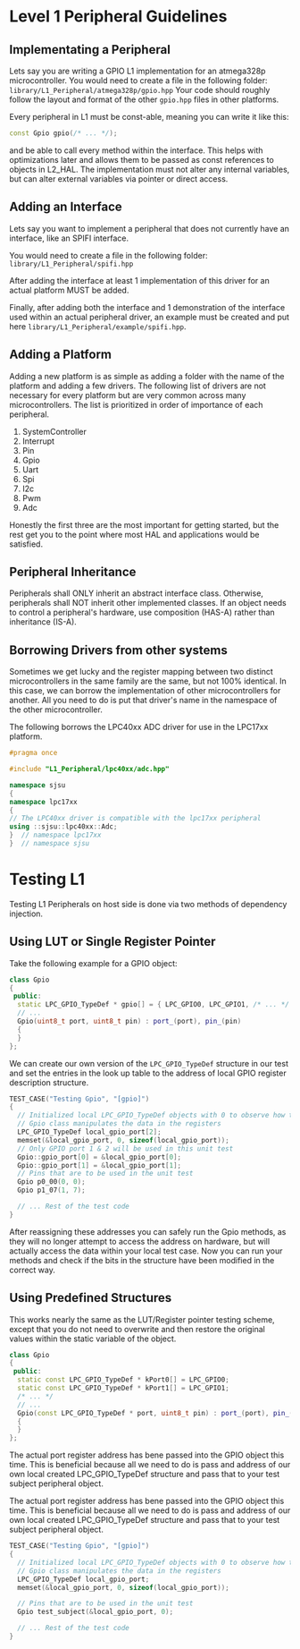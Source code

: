 # Level 1 Peripheral Guidelines

## Implementating a Peripheral

Lets say you are writing a GPIO L1 implementation for an atmega328p
microcontroller. You would need to create a file in the following
folder: `library/L1_Peripheral/atmega328p/gpio.hpp` Your code should
roughly follow the layout and format of the other `gpio.hpp` files in
other platforms.

Every peripheral in L1 must be const-able, meaning you can write it like
this:

``` c++
const Gpio gpio(/* ... */);
```

and be able to call every method within the interface. This helps with
optimizations later and allows them to be passed as const references to objects
in L2_HAL. The implementation must not alter any internal variables, but can
alter external variables via pointer or direct access.

## Adding an Interface

Lets say you want to implement a peripheral that does not currently have
an interface, like an SPIFI interface.

You would need to create a file in the following folder:
`library/L1_Peripheral/spifi.hpp`

After adding the interface at least 1 implementation of this driver for
an actual platform MUST be added.

Finally, after adding both the interface and 1 demonstration of the
interface used within an actual peripheral driver, an example must be
created and put here `library/L1_Peripheral/example/spifi.hpp`.

## Adding a Platform

Adding a new platform is as simple as adding a folder with the name of
the platform and adding a few drivers. The following list of drivers are
not necessary for every platform but are very common across many
microcontrollers. The list is prioritized in order of importance of each
peripheral.

1.  SystemController
2.  Interrupt
3.  Pin
4.  Gpio
5.  Uart
6.  Spi
7.  I2c
8.  Pwm
9.  Adc

Honestly the first three are the most important for getting started, but
the rest get you to the point where most HAL and applications would be
satisfied.

## Peripheral Inheritance

Peripherals shall ONLY inherit an abstract interface class. Otherwise,
peripherals shall NOT inherit other implemented classes. If an object
needs to control a peripheral's hardware, use composition (HAS-A) rather
than inheritance (IS-A).

## Borrowing Drivers from other systems

Sometimes we get lucky and the register mapping between two distinct
microcontrollers in the same family are the same, but not 100%
identical. In this case, we can borrow the implementation of other
microcontrollers for another. All you need to do is put that driver's
name in the namespace of the other microcontroller.

The following borrows the LPC40xx ADC driver for use in the LPC17xx
platform.

``` c++
#pragma once

#include "L1_Peripheral/lpc40xx/adc.hpp"

namespace sjsu
{
namespace lpc17xx
{
// The LPC40xx driver is compatible with the lpc17xx peripheral
using ::sjsu::lpc40xx::Adc;
}  // namespace lpc17xx
}  // namespace sjsu
```

# Testing L1

Testing L1 Peripherals on host side is done via two methods of
dependency injection.

## Using LUT or Single Register Pointer

Take the following example for a GPIO object:

``` c++
class Gpio
{
 public:
  static LPC_GPIO_TypeDef * gpio[] = { LPC_GPIO0, LPC_GPIO1, /* ... */ };
  // ...
  Gpio(uint8_t port, uint8_t pin) : port_(port), pin_(pin)
  {
  }
};
```

We can create our own version of the `LPC_GPIO_TypeDef` structure in our
test and set the entries in the look up table to the address of local
GPIO register description structure.

``` c++
TEST_CASE("Testing Gpio", "[gpio]")
{
  // Initialized local LPC_GPIO_TypeDef objects with 0 to observe how the
  // Gpio class manipulates the data in the registers
  LPC_GPIO_TypeDef local_gpio_port[2];
  memset(&local_gpio_port, 0, sizeof(local_gpio_port));
  // Only GPIO port 1 & 2 will be used in this unit test
  Gpio::gpio_port[0] = &local_gpio_port[0];
  Gpio::gpio_port[1] = &local_gpio_port[1];
  // Pins that are to be used in the unit test
  Gpio p0_00(0, 0);
  Gpio p1_07(1, 7);

  // ... Rest of the test code
}
```

After reassigning these addresses you can safely run the Gpio methods, as they
will no longer attempt to access the address on hardware, but will actually
access the data within your local test case. Now you can run your methods and
check if the bits in the structure have been modified in the correct way.

## Using Predefined Structures

This works nearly the same as the LUT/Register pointer testing scheme,
except that you do not need to overwrite and then restore the original
values within the static variable of the object.

``` c++
class Gpio
{
 public:
  static const LPC_GPIO_TypeDef * kPort0[] = LPC_GPIO0;
  static const LPC_GPIO_TypeDef * kPort1[] = LPC_GPIO1;
  /* ... */
  // ...
  Gpio(const LPC_GPIO_TypeDef * port, uint8_t pin) : port_(port), pin_(pin)
  {
  }
};
```

The actual port register address has bene passed into the GPIO object this time.
This is beneficial because all we need to do is pass and address of our own
local created LPC_GPIO_TypeDef structure and pass that to your test subject
peripheral object.

The actual port register address has bene passed into the GPIO object this time.
This is beneficial because all we need to do is pass and address of our own
local created LPC_GPIO_TypeDef structure and pass that to your test subject
peripheral object.

``` c++
TEST_CASE("Testing Gpio", "[gpio]")
{
  // Initialized local LPC_GPIO_TypeDef objects with 0 to observe how the
  // Gpio class manipulates the data in the registers
  LPC_GPIO_TypeDef local_gpio_port;
  memset(&local_gpio_port, 0, sizeof(local_gpio_port));

  // Pins that are to be used in the unit test
  Gpio test_subject(&local_gpio_port, 0);

  // ... Rest of the test code
}
```
